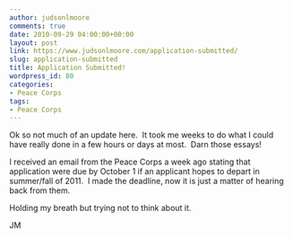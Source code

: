 ```yaml
---
author: judsonlmoore
comments: true
date: 2010-09-29 04:00:00+00:00
layout: post
link: https://www.judsonlmoore.com/application-submitted/
slug: application-submitted
title: Application Submitted!
wordpress_id: 80
categories:
- Peace Corps
tags:
- Peace Corps
---
```


Ok so not much of an update here.  It took me weeks to do what I could have really done in a few hours or days at most.  Darn those essays!




I received an email from the Peace Corps a week ago stating that application were due by October 1 if an applicant hopes to depart in summer/fall of 2011.  I made the deadline, now it is just a matter of hearing back from them.




Holding my breath but trying not to think about it.




JM
